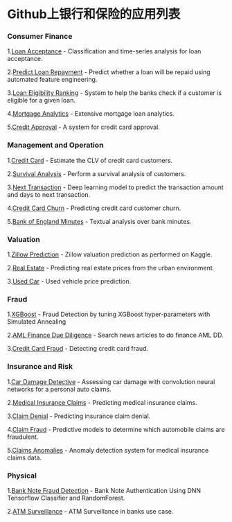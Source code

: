 # Github上银行和保险的应用列表

### Consumer Finance

1.[Loan Acceptance](https://github.com/Paresh3189/Bankruptcy-Prediction-Growth-Modelling) - Classification and time-series analysis for loan acceptance.

2.[Predict Loan Repayment](https://github.com/Featuretools/predict-loan-repayment) - Predict whether a loan will be repaid using automated feature engineering.

3.[Loan Eligibility Ranking](https://github.com/RealRadOne/Gyani-The-Loan-Eligibility-Predictor) - System to help the banks check if a customer is eligible for a given loan.

4.[Mortgage Analytics](https://github.com/abuchowdhury/Mortgage_Bank_Loan_Analtsics/blob/master/Mortgage%20Bank%20Loan%20Analytics.ipynb) - Extensive mortgage loan analytics.

5.[Credit Approval](/github.com/IBM-Cloud-DevFest-2018/Data-Science-for-Banking/blob/master/02-CreditCardApprovalModel/CreditCardApprovalModel.ipynb) - A system for credit card approval.

### Management and Operation

1.[Credit Card](https://github.com/am-aditya/Artificial-Intelligence-for-Banking/blob/master/03_ipy_notebooks/clv_prediction.ipynb) - Estimate the CLV of credit card customers.

2.[Survival Analysis](https://github.com/am-aditya/Artificial-Intelligence-for-Banking/blob/master/01_code/01_02_clv_survival/Survival_Analysis.py) - Perform a survival analysis of customers.

3.[Next Transaction](https://github.com/am-aditya/Artificial-Intelligence-for-Banking/blob/master/01_code/01_02_clv_survival/Customer_NextTransaction_Prediction.py) - Deep learning model to predict the transaction amount and days to next transaction.

4.[Credit Card Churn](https://github.com/am-aditya/Artificial-Intelligence-for-Banking/blob/master/01_code/01_02_clv_survival/Customer_NextTransaction_Prediction.py) - Predicting credit card customer churn.

5.[Bank of England Minutes](https://github.com/sekhansen/mpc_minutes_demo/blob/master/information_retrieval.ipynb) - Textual analysis over bank minutes.

### Valuation

1.[Zillow Prediction](https://github.com/eswar3/Zillow-prediction-models) - Zillow valuation prediction as performed on Kaggle.

2.[Real Estate](https://github.com/denadai2/real-estate-neighborhood-prediction) - Predicting real estate prices from the urban environment.

3.[Used Car](https://nbviewer.jupyter.org/github/albahnsen/PracticalMachineLearningClass/blob/master/exercises/P1-UsedVehiclePricePrediction.ipynb) - Used vehicle price prediction.

### Fraud

1.[XGBoost](https://github.com/KSpiliop/Fraud_Detection) - Fraud Detection by tuning XGBoost hyper-parameters with Simulated Annealing

2.[AML Finance Due Diligence](https://github.com/Michaels72/AML-Due-Diligence/blob/master/AML_Finance_DD.ipynb) - Search news articles to do finance AML DD.

3.[Credit Card Fraud](https://github.com/am-aditya/Artificial-Intelligence-for-Banking/blob/master/03_ipy_notebooks/fraud_detection.ipynb) - Detecting credit card fraud.

### Insurance and Risk

1.[Car Damage Detective](https://github.com/neokt/car-damage-detective) - Assessing car damage with convolution neural networks for a personal auto claims.

2.[Medical Insurance Claims](https://github.com/sharmaroshan/Insurance-Claim-Prediction/blob/master/InsuranceClaim.ipynb) - Predicting medical insurance claims.

3.[Claim Denial](https://github.com/slegroux/claimdenial/blob/master/Claim%20Denial.ipynb) - Predicting insurance claim denial.

4.[Claim Fraud](https://github.com/rshea3/alpha-insurance) - Predictive models to determine which automobile claims are fraudulent.

5.[Claims Anomalies](https://github.com/dchannah/fraudhacker) - Anomaly detection system for medical insurance claims data.

### Physical

1.[Bank Note Fraud Detection](https://github.com/apoorv-goel/Bank-Note-Authentication-Using-DNN-Tensorflow-Classifier-and-RandomForest) - Bank Note Authentication Using DNN Tensorflow Classifier and RandomForest.

2.[ATM Surveillance](https://github.com/shivangchopra11/InfyHack) - ATM Surveillance in banks use case.
